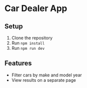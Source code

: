 # Car Dealer App

## Setup
1. Clone the repository
2. Run `npm install`
3. Run `npm run dev`

## Features
- Filter cars by make and model year
- View results on a separate page